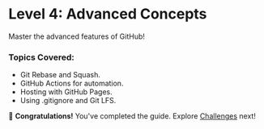 # **Level 4: Advanced Concepts**
Master the advanced features of GitHub!  
### Topics Covered:
- Git Rebase and Squash.
- GitHub Actions for automation.
- Hosting with GitHub Pages.
- Using .gitignore and Git LFS.

🎯 **Congratulations!** You've completed the guide. Explore [Challenges](../../challenges/) next!
